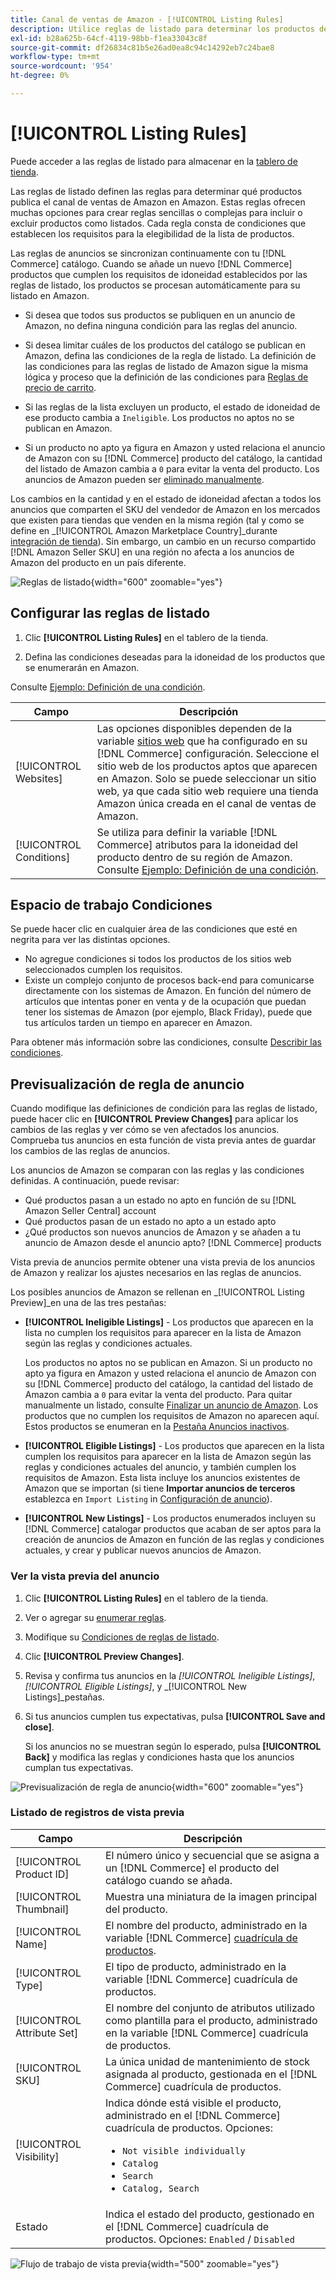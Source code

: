 ```yaml
---
title: Canal de ventas de Amazon - [!UICONTROL Listing Rules]
description: Utilice reglas de listado para determinar los productos del catálogo de Commerce que se publican como listados de Amazon Marketplace.
exl-id: b28a625b-64cf-4119-98bb-f1ea33043c8f
source-git-commit: df26834c81b5e26ad0ea8c94c14292eb7c24bae8
workflow-type: tm+mt
source-wordcount: '954'
ht-degree: 0%

---
```


# [!UICONTROL Listing Rules]

Puede acceder a las reglas de listado para almacenar en la [tablero de tienda](./amazon-store-dashboard.md).

Las reglas de listado definen las reglas para determinar qué productos publica el canal de ventas de Amazon en Amazon. Estas reglas ofrecen muchas opciones para crear reglas sencillas o complejas para incluir o excluir productos como listados. Cada regla consta de condiciones que establecen los requisitos para la elegibilidad de la lista de productos.

Las reglas de anuncios se sincronizan continuamente con tu [!DNL Commerce] catálogo. Cuando se añade un nuevo [!DNL Commerce] productos que cumplen los requisitos de idoneidad establecidos por las reglas de listado, los productos se procesan automáticamente para su listado en Amazon.

- Si desea que todos sus productos se publiquen en un anuncio de Amazon, no defina ninguna condición para las reglas del anuncio.

- Si desea limitar cuáles de los productos del catálogo se publican en Amazon, defina las condiciones de la regla de listado. La definición de las condiciones para las reglas de listado de Amazon sigue la misma lógica y proceso que la definición de las condiciones para [Reglas de precio de carrito](https://experienceleague.adobe.com/docs/commerce-admin/marketing/promotions/cart-rules/price-rules-cart.html).

- Si las reglas de la lista excluyen un producto, el estado de idoneidad de ese producto cambia a `Ineligible`. Los productos no aptos no se publican en Amazon.

- Si un producto no apto ya figura en Amazon y usted relaciona el anuncio de Amazon con su [!DNL Commerce] producto del catálogo, la cantidad del listado de Amazon cambia a `0` para evitar la venta del producto. Los anuncios de Amazon pueden ser [eliminado manualmente](./end-listings-manually.md).

Los cambios en la cantidad y en el estado de idoneidad afectan a todos los anuncios que comparten el SKU del vendedor de Amazon en los mercados que existen para tiendas que venden en la misma región (tal y como se define en _[!UICONTROL Amazon Marketplace Country]_durante [integración de tienda](./store-integration.md)). Sin embargo, un cambio en un recurso compartido [!DNL Amazon Seller SKU] en una región no afecta a los anuncios de Amazon del producto en un país diferente.

![Reglas de listado](assets/ob-listing-rules.png){width="600" zoomable="yes"}

## Configurar las reglas de listado

1. Clic **[!UICONTROL Listing Rules]** en el tablero de la tienda.

1. Defina las condiciones deseadas para la idoneidad de los productos que se enumerarán en Amazon.

Consulte [Ejemplo: Definición de una condición](./ob-define-condition-example.md).

| Campo | Descripción |
|---|---|
| [!UICONTROL Websites] | Las opciones disponibles dependen de la variable [sitios web](https://experienceleague.adobe.com/docs/commerce-admin/start/setup/websites-stores-views.html) que ha configurado en su [!DNL Commerce] configuración. Seleccione el sitio web de los productos aptos que aparecen en Amazon. Solo se puede seleccionar un sitio web, ya que cada sitio web requiere una tienda Amazon única creada en el canal de ventas de Amazon. |
| [!UICONTROL Conditions] | Se utiliza para definir la variable [!DNL Commerce] atributos para la idoneidad del producto dentro de su región de Amazon. Consulte [Ejemplo: Definición de una condición](./ob-define-condition-example.md). |

## Espacio de trabajo Condiciones

Se puede hacer clic en cualquier área de las condiciones que esté en negrita para ver las distintas opciones.

- No agregue condiciones si todos los productos de los sitios web seleccionados cumplen los requisitos.
- Existe un complejo conjunto de procesos back-end para comunicarse directamente con los sistemas de Amazon. En función del número de artículos que intentas poner en venta y de la ocupación que puedan tener los sistemas de Amazon (por ejemplo, Black Friday), puede que tus artículos tarden un tiempo en aparecer en Amazon.

Para obtener más información sobre las condiciones, consulte [Describir las condiciones](https://experienceleague.adobe.com/docs/commerce-admin/marketing/promotions/cart-rules/price-rules-cart.html).

## Previsualización de regla de anuncio

Cuando modifique las definiciones de condición para las reglas de listado, puede hacer clic en **[!UICONTROL Preview Changes]** para aplicar los cambios de las reglas y ver cómo se ven afectados los anuncios. Comprueba tus anuncios en esta función de vista previa antes de guardar los cambios de las reglas de anuncios.

Los anuncios de Amazon se comparan con las reglas y las condiciones definidas. A continuación, puede revisar:

- Qué productos pasan a un estado no apto en función de su [!DNL Amazon Seller Central] account
- Qué productos pasan de un estado no apto a un estado apto
- ¿Qué productos son nuevos anuncios de Amazon y se añaden a tu anuncio de Amazon desde el anuncio apto? [!DNL Commerce] products

Vista previa de anuncios permite obtener una vista previa de los anuncios de Amazon y realizar los ajustes necesarios en las reglas de anuncios.

Los posibles anuncios de Amazon se rellenan en _[!UICONTROL Listing Preview]_en una de las tres pestañas:

- **[!UICONTROL Ineligible Listings]** - Los productos que aparecen en la lista no cumplen los requisitos para aparecer en la lista de Amazon según las reglas y condiciones actuales.

   Los productos no aptos no se publican en Amazon. Si un producto no apto ya figura en Amazon y usted relaciona el anuncio de Amazon con su [!DNL Commerce] producto del catálogo, la cantidad del listado de Amazon cambia a `0` para evitar la venta del producto. Para quitar manualmente un listado, consulte [Finalizar un anuncio de Amazon](./end-listings-manually.md). Los productos que no cumplen los requisitos de Amazon no aparecen aquí. Estos productos se enumeran en la [Pestaña Anuncios inactivos](./inactive-listings.md).

- **[!UICONTROL Eligible Listings]** - Los productos que aparecen en la lista cumplen los requisitos para aparecer en la lista de Amazon según las reglas y condiciones actuales del anuncio, y también cumplen los requisitos de Amazon. Esta lista incluye los anuncios existentes de Amazon que se importan (si tiene **Importar anuncios de terceros** establezca en `Import Listing` in [Configuración de anuncio](./third-party-listing-settings.md)).

- **[!UICONTROL New Listings]** - Los productos enumerados incluyen su [!DNL Commerce] catalogar productos que acaban de ser aptos para la creación de anuncios de Amazon en función de las reglas y condiciones actuales, y crear y publicar nuevos anuncios de Amazon.

### Ver la vista previa del anuncio

1. Clic **[!UICONTROL Listing Rules]** en el tablero de la tienda.

1. Ver o agregar su [enumerar reglas](./listing-rules.md).

1. Modifique su [Condiciones de reglas de listado](./ob-define-condition-example.md).

1. Clic **[!UICONTROL Preview Changes]**.

1. Revisa y confirma tus anuncios en la _[!UICONTROL Ineligible Listings]_,_[!UICONTROL Eligible Listings]_, y _[!UICONTROL New Listings]_pestañas.

1. Si tus anuncios cumplen tus expectativas, pulsa **[!UICONTROL Save and close]**.

   Si los anuncios no se muestran según lo esperado, pulsa **[!UICONTROL Back]** y modifica las reglas y condiciones hasta que los anuncios cumplan tus expectativas.

![Previsualización de regla de anuncio](assets/amazon-listing-rule-preview.png){width="600" zoomable="yes"}

### Listado de registros de vista previa

| Campo | Descripción |
|--- |--- |
| [!UICONTROL Product ID] | El número único y secuencial que se asigna a un [!DNL Commerce] el producto del catálogo cuando se añada. |
| [!UICONTROL Thumbnail] | Muestra una miniatura de la imagen principal del producto. |
| [!UICONTROL Name] | El nombre del producto, administrado en la variable [!DNL Commerce] [cuadrícula de productos](https://experienceleague.adobe.com/docs/commerce-admin/catalog/products/products-list.html). |
| [!UICONTROL Type] | El tipo de producto, administrado en la variable [!DNL Commerce] cuadrícula de productos. |
| [!UICONTROL Attribute Set] | El nombre del conjunto de atributos utilizado como plantilla para el producto, administrado en la variable [!DNL Commerce] cuadrícula de productos. |
| [!UICONTROL SKU] | La única unidad de mantenimiento de stock asignada al producto, gestionada en el [!DNL Commerce] cuadrícula de productos. |
| [!UICONTROL Visibility] | Indica dónde está visible el producto, administrado en el [!DNL Commerce] cuadrícula de productos. Opciones:<ul><li>`Not visible individually`</li><li>`Catalog`</li><li>`Search`</li><li>`Catalog, Search`</li></ul> |
| Estado | Indica el estado del producto, gestionado en el [!DNL Commerce] cuadrícula de productos. Opciones: `Enabled` / `Disabled` |

![Flujo de trabajo de vista previa](assets/listing-preview-flowchart.png){width="500" zoomable="yes"}
